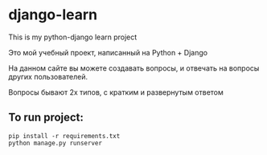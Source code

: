 # django-learn
This is my python-django learn project

Это мой учебный проект, написанный на Python + Django

На данном сайте вы можете создавать вопросы, и отвечать на вопросы других пользователей.

Вопросы бывают 2х типов, с кратким и развернутым ответом

## To run project:
```
pip install -r requirements.txt
python manage.py runserver
```

